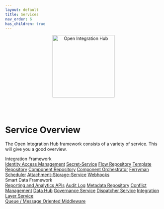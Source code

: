 ```yaml
---
layout: default
title: Services
nav_order: 6
has_children: true
---
```


<p align="center">
  <img src="https://raw.githubusercontent.com/openintegrationhub/openintegrationhub.github.io/master/assets/images/large-oih-vertikal-zentriert.png" alt="Open Integration Hub" width="200"/>
</p>
<br>
<br>

# Service Overview

The Open Integration Hub framework consists of a variety of service. This will give you a good overview.

<div class="oih-docs-learn-overview-container">
    <div class="inner-wrapper">
        <div class="column">
            <span class="headline">Integration Framework</span>
            <div class="inner-container">
                <a class="item" href="https://openintegrationhub.github.io/docs/5%20-%20Services/IdentityManagement.html">Identity Access Management</a>
                <a class="item" href="https://openintegrationhub.github.io/docs/5%20-%20Services/SecretService.html">Secret-Service</a>
                <a class="item" href="https://openintegrationhub.github.io/docs/5%20-%20Services/FlowRepository.html">Flow Repository</a>
                <a class="item" href="https://openintegrationhub.github.io/docs/5%20-%20Services/TemplateRepository.html">Template Repository</a>
                <a class="item" href="https://openintegrationhub.github.io/docs/5%20-%20Services/ComponentRepository.html">Component Repository</a>
                <a class="item" href="https://openintegrationhub.github.io/docs/5%20-%20Services/ComponentOrchestrator.html">Component Orchestrator</a>
                <a class="item" href="https://openintegrationhub.github.io/docs/5%20-%20Services/Ferryman.html">Ferryman</a>
                <a class="item" href="https://openintegrationhub.github.io/docs/5%20-%20Services/Scheduler.html">Scheduler</a>
                <a class="item" href="https://openintegrationhub.github.io//docs/5%20-%20Services/AttachmentStorage.html">Attachment-Storage-Service</a>
                <a class="item" href="https://openintegrationhub.github.io/docs/5%20-%20Services/Webhooks.html">Webhooks</a>
            </div>
        </div>
        <div class="column">
            <span class="headline">Smart Data Framework</span>
            <div class="inner-container">
                <a class="item" href="#" style="flex-basis: calc(100% - 8px)">Reporting and Analytics APIs</a>
                <a class="item" href="https://openintegrationhub.github.io/docs/5%20-%20Services/AuditLog.html">Audit Log</a>
                <a class="item" href="https://openintegrationhub.github.io/docs/5%20-%20Services/MetaDataRepository.html">Metadata Repository</a>
                <a class="item" href="https://openintegrationhub.github.io/docs/5%20-%20Services/ConflictManagement.html">Conflict Management</a>
                <a class="item" href="https://openintegrationhub.github.io//docs/5%20-%20Services/DataHub.html">Data Hub</a>
                <a class="item" href="https://openintegrationhub.github.io//docs/5%20-%20Services/GovernanceService.html">Governance Service</a>
                <a class="item" href="https://openintegrationhub.github.io/docs/5%20-%20Services/DispatcherService.html">Dispatcher Service</a>
                <a class="item" href="https://openintegrationhub.github.io/docs/5%20-%20Services/IntegrationLayerService.html">Integration Layer Service</a>
            </div>
        </div>
        <div class="fixed-element">
            <a class="item" href="https://openintegrationhub.github.io//docs/5%20-%20Services/MessageOrientedMiddleware.html">Queue / Message Oriented Middleware</a>
        </div>
    </div>

</div>
